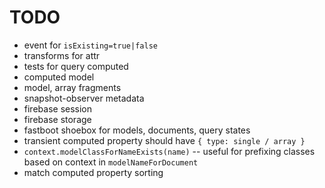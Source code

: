 # TODO

* event for `isExisting=true|false`
* transforms for attr
* tests for query computed
* computed model
* model, array fragments
* snapshot-observer metadata
* firebase session
* firebase storage
* fastboot shoebox for models, documents, query states
* transient computed property should have `{ type: single / array }`
* `context.modelClassForNameExists(name)` -- useful for prefixing classes based on context in `modelNameForDocument`
* match computed property sorting
